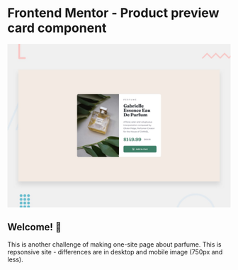 # Frontend Mentor - Product preview card component

![Design preview for the Product preview card component coding challenge](./assets/desktop-preview.jpg)

## Welcome! 👋

This is another challenge of making one-site page about parfume. This is repsonsive site - differences are in desktop and mobile image (750px and less).

<!--
## Look at my solution here ⬇⬇⬇ -->

<!-- <img src="./assets/my-solution.jpg" alt="website Parfume product"> -->
